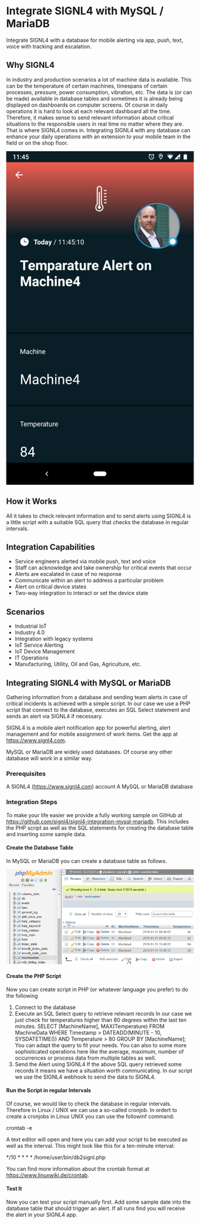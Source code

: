 # Integrate SIGNL4 with MySQL / MariaDB
Integrate SIGNL4 with a database for mobile alerting via app, push, text, voice with tracking and escalation.

## Why SIGNL4
In industry and production scenarios a lot of machine data is available. This can be the temperature of certain machines, timespans of certain processes, pressure, power consumption, vibration, etc. The data is (or can be made) available in database tables and sometimes it is already being displayed on dashboards on computer screens. Of course in daily operations it is hard to look at each relevant dashboard all the time. Therefore, it makes sense to send relevant information about critical situations to the responsible users in real time no matter where they are. That is where SIGNL4 comes in.
Integrating SIGNL4 with any database can enhance your daily operations with an extension to your mobile team in the field or on the shop floor.

![MySQL](SIGNL4-DB-Screenshot.png)

## How it Works
All it takes to check relevant information and to send alerts using SIGNL4 is a little script with a suitable SQL query that checks the database in regular intervals.

## Integration Capabilities
- Service engineers alerted via mobile push, text and voice
- Staff can acknowledge and take ownership for critical events that occur
- Alerts are escalated in case of no response
- Communicate within an alert to address a particular problem
- Alert on critical device states
- Two-way integration to interact or set the device state

## Scenarios
- Industrial IoT
- Industry 4.0
- Integration with legacy systems
- IoT Service Alerting
- IoT Device Management
- IT Operations
- Manufacturing, Utility, Oil and Gas, Agriculture, etc.

## Integrating SIGNL4 with MySQL or MariaDB

Gathering information from a database and sending team alerts in case of critical incidents is achieved with a simple script. In our case we use a PHP script that connect to the database, executes an SQL Select statement and sends an alert via SIGNL4 if necessary.

SIGNL4 is a mobile alert notification app for powerful alerting, alert management and for mobile assignment of work items. Get the app at https://www.signl4.com.

MySQL or MariaDB are widely used databases. Of course any other database will work in a similar way.

### Prerequisites

A SIGNL4 (https://www.signl4.com) account
A MySQL or MariaDB database

### Integration Steps

To make your life easier we provide a fully working sample on GitHub at https://github.com/signl4/signl4-integration-mysql-mariadb. This includes the PHP script as well as the SQL statements for creating the database table and inserting some sample data.

#### Create the Database Table

In MySQL or MariaDB you can create a database table as follows.

![MySQL](MySQL.png)

#### Create the PHP Script

Now you can create script in PHP (or whatever language you prefer) to do the following

1. Connect to the database
2. Execute an SQL Select query to retrieve relevant records
In our case we just check for temperatures higher than 80 degrees within the last ten minutes.
SELECT [MachineName], MAX(Temperature) FROM MachineData WHERE Timestamp > DATEADD(MINUTE - 10, SYSDATETIME()) AND Temperature > 80 GROUP BY [MachineName];
You can adapt the query to fit your needs. You can also to some more sophisticated operations here like the average, maximum, number of occurrences or process data from multiple tables as well.
3. Send the Alert using SIGNL4
If the above SQL query retrieved some records it means we have a situation worth communicating. In our script we use the SIGNL4 webhook to send the data to SIGNL4.

#### Run the Script in regular Intervals

Of course, we would like to check the database in regular intervals. Therefore in Linux / UNIX we can use a so-called cronjob.
In ordert to create a cronjobs in Linux UNIX you can use the followinf command:

crontab -e

A text editor will open and here you can add your script to be executed as well as the interval. This might look like this for a ten-minute interval:

*/10 * * * * /home/user/bin/db2signl.php

You can find more information about the crontab format at https://www.linuxwiki.de/crontab.

#### Test It

Now you can test your script manually first. Add some sample date into the database table that should trigger an alert. If all runs find you will receive the alert in your SIGNL4 app.
